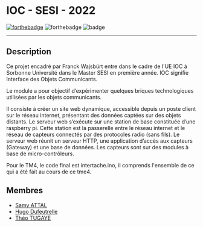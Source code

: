 # IOC - SESI - 2022
[![forthebadge](https://forthebadge.com/images/badges/made-with-c-plus-plus.svg)](https://forthebadge.com) ![forthebadge](https://forthebadge.com/images/badges/powered-by-coffee.svg) ![badge](https://svgshare.com/i/fb4.svg)
***

## Description
Ce projet encadré par Franck Wajsbürt entre dans le cadre de l'UE IOC à Sorbonne Université dans le Master SESI en première année.
IOC signifie Interface des Objets Communicants.

Le module a pour objectif d’expérimenter quelques briques technologiques utilisées par les objets communicants.

Il consiste à créer un site web dynamique, accessible depuis un poste client sur le réseau internet, présentant des données captées sur des objets distants. Le serveur web s’exécute sur une station de base constituée d’une raspberry pi. Cette station est la passerelle entre le réseau internet et le réseau de capteurs connectés par des protocoles radio (sans fils). Le serveur web réunit un serveur HTTP, une application d’accès aux capteurs (Gateway) et une base de données. Les capteurs sont sur des modules à base de micro-contrôleurs.

Pour le TM4, le code final est intertache.ino, il comprends l'ensemble de ce qui a été fait au cours de ce tme4.

## Membres
- [Samy ATTAL](https://github.com/Samy-Attal)
- [Hugo Dufeutrelle](https://github.com/HugoDufeutrelle)
- [Théo TUGAYE](https://github.com/Alhucarr)
